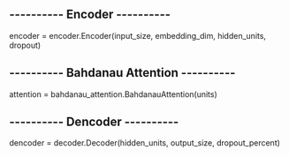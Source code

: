 ## ---------- Encoder ----------


encoder = encoder.Encoder(input_size, embedding_dim, hidden_units, dropout)

## ---------- Bahdanau Attention ----------


attention = bahdanau_attention.BahdanauAttention(units)

## ---------- Dencoder ----------


dencoder = decoder.Decoder(hidden_units, output_size, dropout_percent)
